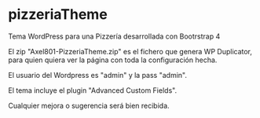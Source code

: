 # pizzeriaTheme
Tema WordPress para una Pizzería desarrollada con Bootrstrap 4

El zip "Axel801-PizzeriaTheme.zip" es el fichero que genera WP Duplicator, para quien quiera ver la página con toda la configuración hecha.

El usuario del Wordpress es "admin" y la pass "admin".

El tema incluye el plugin "Advanced Custom Fields".

Cualquier mejora o sugerencia será bien recibida.

